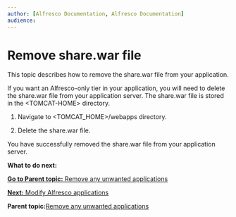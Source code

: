 ```yaml
---
author: [Alfresco Documentation, Alfresco Documentation]
audience: 
---
```


# Remove share.war file

This topic describes how to remove the share.war file from your application.

If you want an Alfresco-only tier in your application, you will need to delete the share.war file from your application server. The share.war file is stored in the <TOMCAT-HOME\> directory.

1.  Navigate to <TOMCAT\_HOME\>/webapps directory.

2.  Delete the share.war file.


You have successfully removed the share.war file from your application server.

**What to do next:**

[**Go to Parent topic:** Remove any unwanted applications](../concepts/remove-apps-install.md)

[**Next:** Modify Alfresco applications](../concepts/modify-alf-apps.md)

**Parent topic:**[Remove any unwanted applications](../concepts/remove-apps-install.md)

